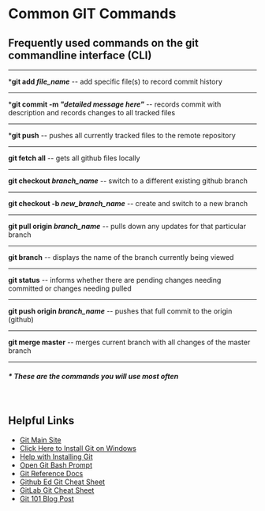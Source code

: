 # Common GIT Commands 

## Frequently used commands on the git commandline interface (CLI)


***
***git add *file_name*** -- add specific file(s) to record commit history 
***
***git commit -m *"detailed message here"*** -- records commit with description and records changes to all tracked files
***
***git push** -- pushes all currently tracked files to the remote repository
***
**git fetch all**  -- gets all github files locally
***
**git checkout *branch_name*** -- switch to a different existing github branch
***
**git checkout -b *new_branch_name*** -- create and switch to a new branch
***
**git pull origin *branch_name*** -- pulls down any updates for that particular branch
***
**git branch** -- displays the name of the branch currently being viewed
***
**git status** -- informs whether there are pending changes needing committed or changes needing pulled
***
**git push origin *branch_name*** -- pushes that full commit to the origin (github)
***
**git merge master** -- merges current branch with all changes of the master branch
***

##### * These are the commands you will use most often
<br>

## Helpful Links
- [Git Main Site](https://git-scm.com/)
- [Click Here to Install Git on Windows](https://git-scm.com/download/win)
- [Help with Installing Git](https://git-scm.com/book/en/v2/Getting-Started-Installing-Git)
- [Open Git Bash Prompt](https://www.educative.io/edpresso/how-to-install-git-bash-in-windows)
- [Git Reference Docs](https://git-scm.com/docs)
- [Github Ed Git Cheat Sheet](https://education.github.com/git-cheat-sheet-education.pdf)
- [GitLab Git Cheat Sheet](https://about.gitlab.com/images/press/git-cheat-sheet.pdf)
- [Git 101 Blog Post](https://codeburst.io/git-101-git-workflow-to-get-you-started-pushing-code-a66c91108a92)